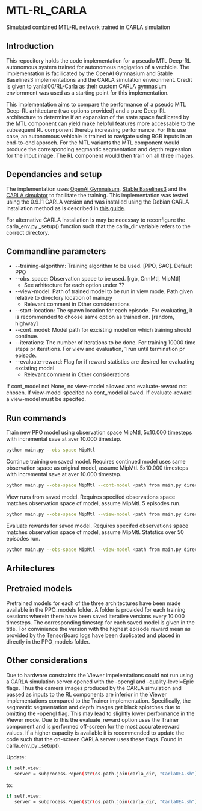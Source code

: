 # MTL-RL_CARLA
Simulated combined MTL-RL network trained in CARLA simulation

## Introduction 
This repocitory holds the code implementation for a pseudo MTL Deep-RL autonomous system trained for autonomous nagigation of a vechicle. The implementation is facilicated by the OpenAI Gymnasium and Stable Baselines3 implementations and the CARLA simulation environment. Credit is given to yanlai00/RL-Carla as their custom CARLA gymnasium enviornment was used as a starting point for this implementation. 

This implementation aims to compare the performance of a pseudo MTL Deep-RL arhitecture (two options provided) and a pure Deep-RL architecture to determine if an expansion of the state space facilicated by the MTL component can yield make helpful features more accessable to the subsequent RL component thereby increasing performance. For this use case, an autonomous vehichle is trained to navigate using RGB inputs in an end-to-end approch. For the MTL variants the MTL component would produce the corresponding segmantic segmentation and depth regression for the input image. The RL component would then train on all three images. 

## Dependancies and setup
The implementation uses [OpenAi Gymnaisum](https://gymnasium.farama.org), [Stable Baselines3](https://stable-baselines.readthedocs.io/en/master/) and the [CARLA simulator](https://carla.org) to facilitate the training. This implementation was tested using the 0.9.11 CARLA version and was installed using the Debian CARLA installation method as is described in [this guide](https://carla.readthedocs.io/en/latest/start_quickstart/). 

For alternative CARLA installation is may be necessay to reconfigure the carla_env.py \_setup() function such that the carla_dir variable refers to the correct directory.

## Commandline parameters 
* --training-algorithm: Training algorithm to be used. \[PPO, SAC\]. Default PPO
* --obs_space: Observation space to be used. \[rgb, CnnMtl, MipMtl\]
  * See arhitecture for each option under ?? 
* --view-model: Path of trained model to be run in view mode. Path given relative to directory location of main.py
  * Relevant comment in Other considerations
* --start-location: The spawn location for each episode. For evaluating, it is recommended to choose same option as trained on. \[random, highway\] 
* --cont_model: Model path for excisting model on which training should continue.
* --iterations: The number of iterations to be done. For training 10000 time steps pr iterations. For view and evaluation, 1 run until termination pr episode.
* --evaluate-reward: Flag for if reward statistics are desired for evaluating excisting model
  * Relevant comment in Other considerations  

If cont_model not None, no view-model allowed and evaluate-reward not chosen.
If view-model specifed no cont_model allowed.
If evaluate-reward a view-model must be specifed.

## Run commands
Train new PPO model using observation space MipMtl, 5x10.000 timesteps with incremental save at aver 10.000 timestep.

```bash
python main.py --obs-space MipMtl
```

Continue training on saved model. Requires continued model uses same observation space as original model, assume MipMtl. 5x10.000 timesteps with incremental save at aver 10.000 timestep.
```bash
python main.py --obs-space MipMtl --cont-model <path from main.py directory>
```

View runs from saved model. Requires specifed observations space matches observation space of model, assume MipMtl. 5 episodes run.
```bash
python main.py --obs-space MipMtl --view-model <path from main.py directory>
```
Evaluate rewards for saved model. Requires specifed observations space matches observation space of model, assume MipMtl. Statstics over 50  episodes run.
```bash
python main.py --obs-space MipMtl --view-model <path from main.py directory> --evaluate-reward --iterations 50
```

## Arhitectures


## Pretraied models 
Pretrained models for each of the three architectures have been made available in the PPO\_models folder. A folder is provided for each training sessions wherein there have been saved iterative versions every 10.000 timesteps. The corresponding timestep for each saved model is given in the title. For convinience the version with the highest episode reward mean as provided by the TensorBoard logs have been duplicated and placed in directly in the PPO\_models folder.

## Other considerations
Due to hardware constraints the Viewer impelemtations could not run using a CARLA simulation server opened with the -opengl and -quality-level=Epic flags. Thus the camera images produced by the CARLA simulation and passed as inputs to the RL components are inferior in the Viewer implementations compared to the Trainer implementation. Specifically, the segmantic segmentation and depth images get black splotches due to omitting the -opengl flag. This may lead to slightly lower performance in the Viewer mode.
Due to this the evaluate_reward option uses the Trainer component and is performed off-screen for the most accurate reward values. 
If a higher capacity is available it is recommended to update the code such that the on-screen CARLA server uses these flags. Found in carla_env.py \_setup().

Update:
```bash
if self.view:
   server = subprocess.Popen(str(os.path.join(carla_dir, "CarlaUE4.sh")) + f' -carla-rpc-port={port}' + f" -prefernvidia", stdout=None, stderr=subprocess.STDOUT, preexec_fn=os.setsid, env=env, shell=True)
```
to:
```bash
if self.view:
   server = subprocess.Popen(str(os.path.join(carla_dir, "CarlaUE4.sh")) + f' -carla-rpc-port={port}' + f" -opengl" + f" -quality-     level=Epic" + f" -prefernvidia", stdout=None, stderr=subprocess.STDOUT, preexec_fn=os.setsid, env=env, shell=True)
```
